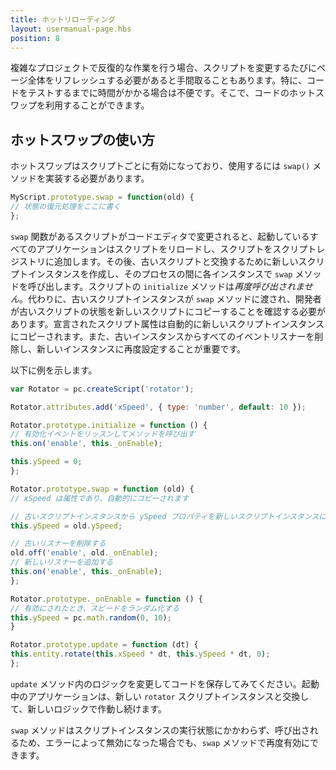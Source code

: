 ```yaml
---
title: ホットリローディング
layout: usermanual-page.hbs
position: 8
---
```


複雑なプロジェクトで反復的な作業を行う場合、スクリプトを変更するたびにページ全体をリフレッシュする必要があると手間取ることもあります。特に、コードをテストするまでに時間がかかる場合は不便です。そこで、コードのホットスワップを利用することができます。

## ホットスワップの使い方

ホットスワップはスクリプトごとに有効になっており、使用するには `swap()` メソッドを実装する必要があります。

```javascript
MyScript.prototype.swap = function(old) {
// 状態の復元処理をここに書く
};
```

`swap` 関数があるスクリプトがコードエディタで変更されると、起動しているすべてのアプリケーションはスクリプトをリロードし、スクリプトをスクリプトレジストリに追加します。その後、古いスクリプトと交換するために新しいスクリプトインスタンスを作成し、そのプロセスの間に各インスタンスで `swap` メソッドを呼び出します。スクリプトの `initialize` メソッドは*再度呼び出されません*。代わりに、古いスクリプトインスタンスが `swap` メソッドに渡され、開発者が古いスクリプトの状態を新しいスクリプトにコピーすることを確認する必要があります。宣言されたスクリプト属性は自動的に新しいスクリプトインスタンスにコピーされます。また、古いインスタンスからすべてのイベントリスナーを削除し、新しいインスタンスに再度設定することが重要です。

以下に例を示します。

```javascript
var Rotator = pc.createScript('rotator');

Rotator.attributes.add('xSpeed', { type: 'number', default: 10 });

Rotator.prototype.initialize = function () {
// 有効化イベントをリッスンしてメソッドを呼び出す
this.on('enable', this._onEnable);

this.ySpeed = 0;
};

Rotator.prototype.swap = function (old) {
// xSpeed は属性であり、自動的にコピーされます

// 古いスクリプトインスタンスから ySpeed プロパティを新しいスクリプトインスタンスにコピーする
this.ySpeed = old.ySpeed;

// 古いリスナーを削除する
old.off('enable', old._onEnable);
// 新しいリスナーを追加する
this.on('enable', this._onEnable);
};

Rotator.prototype._onEnable = function () {
// 有効にされたとき、スピードをランダム化する
this.ySpeed = pc.math.random(0, 10);
}

Rotator.prototype.update = function (dt) {
this.entity.rotate(this.xSpeed * dt, this.ySpeed * dt, 0);
};
```

`update` メソッド内のロジックを変更してコードを保存してみてください。起動中のアプリケーションは、新しい `rotator` スクリプトインスタンスと交換して、新しいロジックで作動し続けます。

`swap` メソッドはスクリプトインスタンスの実行状態にかかわらず、呼び出されるため、エラーによって無効になった場合でも、`swap` メソッドで再度有効にできます。
